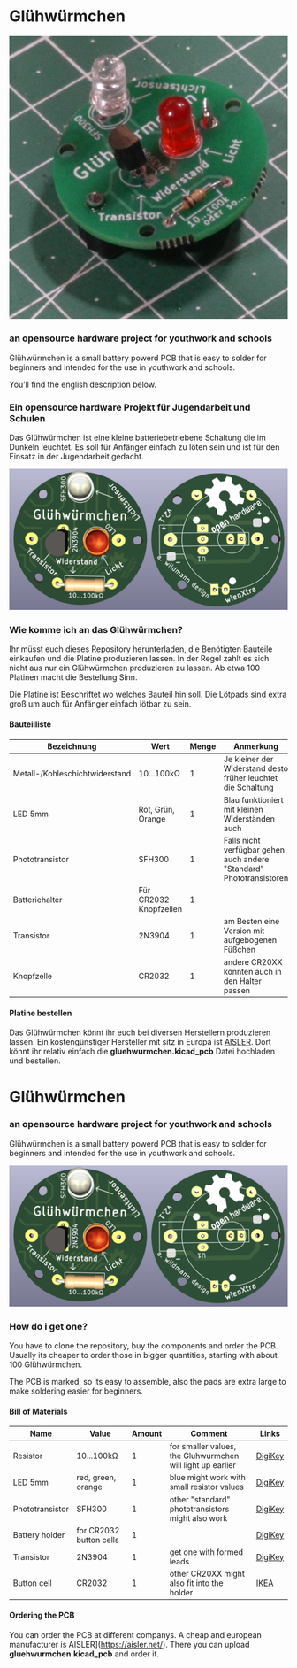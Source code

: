 # Glühwürmchen
<img src="/images/gluhwurmchen-532x539.png" alt="Gluhwurmchen">

### an opensource hardware project for youthwork and schools
Glühwürmchen is a small battery powerd PCB that is easy to solder for beginners and intended for the use in youthwork and schools.

You’ll find the english description below.

### Ein opensource hardware Projekt für Jugendarbeit und Schulen
Das Glühwürmchen ist eine kleine batteriebetriebene Schaltung die im Dunkeln leuchtet.
Es soll für Anfänger einfach zu löten sein und ist für den Einsatz in der Jugendarbeit gedacht.


<img src="/images/gluhwurmchen_frontback_render.png" alt="Gluhwurmchen Render aus KiCad">


### Wie komme ich an das Glühwürmchen?

Ihr müsst euch dieses Repository herunterladen, die Benötigten Bauteile einkaufen und die Platine produzieren lassen.
In der Regel zahlt es sich nicht aus nur ein Glühwürmchen produzieren zu lassen.
Ab etwa 100 Platinen macht die Bestellung Sinn.

Die Platine ist Beschriftet wo welches Bauteil hin soll. Die Lötpads sind extra groß um auch für Anfänger einfach lötbar zu sein.

#### Bauteilliste

Bezeichnung | Wert | Menge | Anmerkung | Links
 --- | --- | --- | --- | --- 
Metall-/Kohleschichtwiderstand|10...100kΩ|1|Je kleiner der Widerstand desto früher leuchtet die Schaltung|[Conrad](https://www.conrad.at/de/p/yageo-cfr-25jt-52-100k-kohleschicht-widerstand-100-k-axial-bedrahtet-0207-0-25-w-5-1-st-1417735.html) [DigiKey](https://www.digikey.at/de/products/detail/yageo/CFR-25JB-52-100K/245)
LED 5mm|Rot, Grün, Orange|1|Blau funktioniert mit kleinen Widerständen auch|[Conrad](https://www.conrad.at/de/p/barthelme-led-sortiment-gruen-rund-5-mm-120-mcd-35-20-ma-3-v-1666914.html) [DigiKey](https://www.digikey.at/de/products/detail/w%C3%BCrth-elektronik/151051RS11000/4490012)
Phototransistor|SFH300|1|Falls nicht verfügbar gehen auch andere "Standard" Phototransistoren|[Conrad](https://www.conrad.at/de/p/osram-fototransistor-5-mm-1130-nm-25-sfh-300-153805.html) [DigiKey](https://www.digikey.at/de/products/detail/ams-osram-usa-inc/SFH-300/2205884)
Batteriehalter|Für CR2032 Knopfzellen|1||[Conrad](https://www.conrad.at/de/p/tru-components-ch26-2032lf-knopfzellenhalter-1x-cr-2032-kontaktpole-1672595.html) [DigiKey](https://www.digikey.at/de/products/detail/mpd-memory-protection-devices/BS-3/275305)
Transistor|2N3904|1|am Besten eine Version mit aufgebogenen Füßchen|[Conrad](https://www.conrad.at/de/p/on-semiconductor-transistor-bjt-diskret-2n3904bu-to-92-3-anzahl-kanaele-1-npn-163350.html) [DigiKey](https://www.digikey.at/de/products/detail/onsemi/2N3904TAR/975250)
Knopfzelle|CR2032|1|andere CR20XX könnten auch in den Halter passen|[IKEA](https://www.ikea.com/at/de/p/plattboj-knopfzelle-80291156/)



#### Platine bestellen

Das Glühwürmchen könnt ihr euch bei diversen Herstellern produzieren lassen. Ein kostengünstiger Hersteller mit sitz in Europa ist [AISLER](https://aisler.net/).
Dort könnt ihr relativ einfach die **gluehwurmchen.kicad_pcb** Datei hochladen und bestellen.

# Glühwürmchen
### an opensource hardware project for youthwork and schools
Glühwürmchen is a small battery powerd PCB that is easy to solder for beginners and intended for the use in youthwork and schools.


<img src="/images/gluhwurmchen_frontback_render.png" alt="Gluhwurmchen Render aus KiCad">


### How do i get one?

You have to clone the repository, buy the components and order the PCB.
Usually its cheaper to order those in bigger quantities, starting with about 100 Glühwürmchen.

The PCB is marked, so its easy to assemble, also the pads are extra large to make soldering easier for beginners.

#### Bill of Materials

Name | Value | Amount | Comment | Links
 --- | --- | --- | --- | --- 
Resistor|10...100kΩ|1|for smaller values, the Gluhwurmchen will light up earlier|[DigiKey](https://www.digikey.co.uk/en/products/detail/yageo/CFR-25JB-52-100K/245)
LED 5mm|red, green, orange|1|blue might work with small resistor values|[DigiKey](https://www.digikey.co.uk/en/products/detail/w%C3%BCrth-elektronik/151051RS11000/4490012)
Phototransistor|SFH300|1|other "standard" phototransistors might also work|[DigiKey](https://www.digikey.co.uk/en/products/detail/ams-osram-usa-inc/SFH-300/2205884)
Battery holder|for CR2032 button cells|1||[DigiKey](https://www.digikey.co.uk/en/products/detail/mpd-memory-protection-devices/BS-3/275305)
Transistor|2N3904|1|get one with formed leads|[DigiKey](https://www.digikey.co.uk/en/products/detail/onsemi/2N3904TAR/975250)
Button cell|CR2032|1|other CR20XX might also fit into the holder|[IKEA](https://www.ikea.com/gb/en/p/plattboj-lithium-battery-80291156/)



#### Ordering the PCB

You can order the PCB at different companys. A cheap and european manufacturer is AISLER](https://aisler.net/).
There you can upload **gluehwurmchen.kicad_pcb** and order it.













